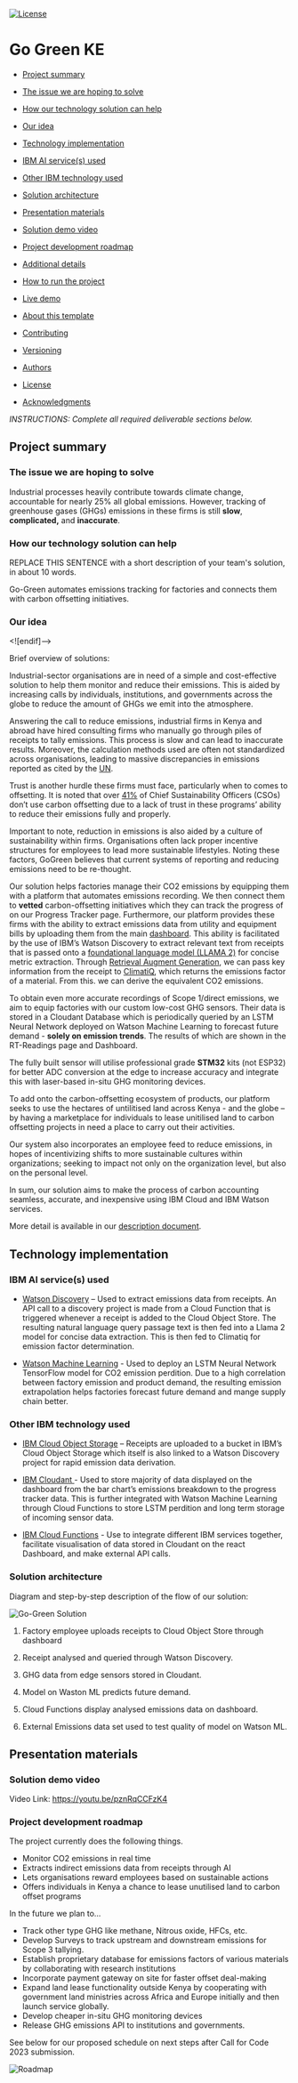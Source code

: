 
[![License](https://img.shields.io/badge/License-Apache2-blue.svg)](https://www.apache.org/licenses/LICENSE-2.0) 


# Go Green KE
  

- [Project summary](#project-summary)

- [The issue we are hoping to solve](#the-issue-we-are-hoping-to-solve)

- [How our technology solution can help](#how-our-technology-solution-can-help)

- [Our idea](#our-idea)

- [Technology implementation](#technology-implementation)

- [IBM AI service(s) used](#ibm-ai-services-used)

- [Other IBM technology used](#other-ibm-technology-used)

- [Solution architecture](#solution-architecture)

- [Presentation materials](#presentation-materials)

- [Solution demo video](#solution-demo-video)

- [Project development roadmap](#project-development-roadmap)

- [Additional details](#additional-details)

- [How to run the project](#how-to-run-the-project)

- [Live demo](#live-demo)

- [About this template](#about-this-template)

- [Contributing](#contributing)

- [Versioning](#versioning)

- [Authors](#authors)

- [License](#license)

- [Acknowledgments](#acknowledgments)

  

_INSTRUCTIONS: Complete all required deliverable sections below._

  

## Project summary

  

### The issue we are hoping to solve

Industrial processes heavily contribute towards climate change, accountable for nearly 25% all global emissions. However, tracking of greenhouse gases (GHGs) emissions in these firms is still **slow**, **complicated,** and **inaccurate**. 
 
### How our technology solution can help

  

REPLACE THIS SENTENCE with a short description of your team's solution, in about 10 words.

Go-Green automates emissions tracking for factories and connects them with carbon offsetting initiatives.

### Our idea

<![endif]-->

Brief overview of solutions:

Industrial-sector organisations are in need of a simple and cost-effective solution to help them monitor and reduce their emissions. This is aided by increasing calls by individuals, institutions, and governments across the globe to reduce the amount of GHGs we emit into the atmosphere.

Answering the call to reduce emissions, industrial firms in Kenya and abroad have hired consulting firms who manually go through piles of receipts to tally emissions. This process is slow and can lead to inaccurate results. Moreover, the calculation methods used are often not standardized across organisations, leading to massive discrepancies in emissions reported as cited by the [UN](https://www.washingtonpost.com/climate-environment/interactive/2021/greenhouse-gas-emissions-pledges-data/).

Trust is another hurdle these firms must face, particularly when to comes to offsetting. It is noted that over [41%](https://www.businesswire.com/news/home/20230117005064/en/41-of-Businesses-Avoid-Carbon-Offsets-Due-to-Trust-Issues-Despite-Critical-Net-Zero-Role-%E2%80%93-AiDash) of Chief Sustainability Officers (CSOs) don’t use carbon offsetting due to a lack of trust in these programs’ ability to reduce their emissions fully and properly.

Important to note, reduction in emissions is also aided by a culture of sustainability within firms. Organisations often lack proper incentive structures for employees to lead more sustainable lifestyles. Noting these factors, GoGreen believes that current systems of reporting and reducing emissions need to be re-thought.

Our solution helps factories manage their CO2 emissions by equipping them with a platform that automates emissions recording. We then connect them to **vetted** carbon-offsetting initiatives which they can track the progress of on our Progress Tracker page. Furthermore, our platform provides these firms with the ability to extract emissions data from utility and equipment bills by uploading them from the main [dashboard](h). This ability is facilitated by the use of IBM’s Watson Discovery to extract relevant text from receipts that is passed onto a [foundational language model (LLAMA 2)](link) for concise metric extraction. Through [Retrieval Augment Generation](https://research.ibm.com/blog/retrieval-augmented-generation-RAG), we can pass key information from the receipt to [ClimatiQ](https://www.climatiq.io/docs/guides/tutorials/quickstart), which returns the emissions factor of a material. From this. we can derive the equivalent CO2 emissions.

To obtain even more accurate recordings of Scope 1/direct emissions, we aim to equip factories with our custom low-cost GHG sensors. Their data is stored in a Cloudant Database which is periodically queried by an LSTM Neural Network deployed on Watson Machine Learning to forecast future demand - **solely on emission trends**. The results of which are shown in the RT-Readings page and Dashboard.

The fully built sensor will utilise professional grade **STM32** kits (not ESP32) for better ADC conversion at the edge to increase accuracy and integrate this with laser-based in-situ GHG monitoring devices.

To add onto the carbon-offsetting ecosystem of products, our platform seeks to use the hectares of untilitised land across Kenya - and the globe – by having a marketplace for individuals to lease unitilised land to carbon offsetting projects in need a place to carry out their activities.

Our system also incorporates an employee feed to reduce emissions, in hopes of incentivizing shifts to more sustainable cultures within organizations; seeking to impact not only on the organization level, but also on the personal level.

In sum, our solution aims to make the process of carbon accounting seamless, accurate, and inexpensive using IBM Cloud and IBM Watson services.
  

More detail is available in our [description document](./docs/DESCRIPTION.md).

  

## Technology implementation

  

### IBM AI service(s) used

  

- [Watson Discovery]() – Used to extract emissions data from receipts. An API call to a discovery project is made from a Cloud Function that is triggered whenever a receipt is added to the Cloud Object Store. The resulting natural language query passage text is then fed into a Llama 2 model for concise data extraction. This is then fed to Climatiq for emission factor determination.

- [Watson Machine Learning]()  - Used to deploy an LSTM Neural Network TensorFlow model for CO2 emission perdition. Due to a high correlation between factory emission and product demand, the resulting emission extrapolation helps factories forecast future demand and mange supply chain better.

  

### Other IBM technology used


- [IBM Cloud Object Storage]() – Receipts are uploaded to a bucket in IBM’s Cloud Object Storage which itself is also linked to a Watson Discovery project for rapid emission data derivation.

- [IBM Cloudant ]()  - Used to store majority of data displayed on the dashboard from the bar chart’s emissions breakdown to the progress tracker data. This is further integrated with Watson Machine Learning through Cloud Functions to store LSTM perdition and long term storage of incoming sensor data.

- [IBM Cloud Functions]()  - Use to integrate different IBM services together, facilitate visualisation of data stored in Cloudant on the react Dashboard, and make external API calls.
  

### Solution architecture

  

Diagram and step-by-step description of the flow of our solution:

  




![Go-Green Solution]()

1. Factory employee uploads receipts to Cloud Object Store through dashboard

2. Receipt analysed and queried through Watson Discovery.

3. GHG data from edge sensors stored in Cloudant.

4. Model on Waston ML predicts future demand.

5. Cloud Functions display analysed emissions data on dashboard.

6. External Emissions data set used to test quality of model on Watson ML.

  

## Presentation materials

  


  

### Solution demo video

  
 Video Link: https://youtu.be/pznRqCCFzK4
  

### Project development roadmap

  

The project currently does the following things.

 - Monitor CO2 emissions in real time
 - Extracts indirect emissions data from receipts through AI
 - Lets organisations reward employees based on sustainable actions
 - Offers individuals in Kenya a chance to lease unutilised land to carbon offset programs

  

In the future we plan to...

  - Track other type GHG like methane, Nitrous oxide, HFCs, etc.
  - Develop Surveys to track upstream and downstream emissions for Scope 3 tallying.
  - Establish proprietary database for emissions factors of various materials by collaborating with research institutions
  - Incorporate payment gateway on site for faster offset deal-making
  - Expand land lease functionality outside Kenya by cooperating with government land ministries across Africa and Europe initially and then launch service globally.
  - Develop cheaper in-situ GHG monitoring devices 
  - Release GHG emissions API to institutions and governments.

See below for our proposed schedule on next steps after Call for Code 2023 submission.

  

![Roadmap](./images/roadmap.jpg)

  



  